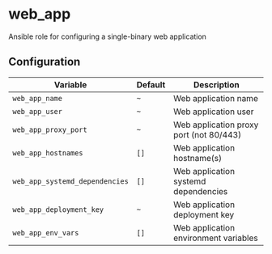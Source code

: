 # web_app
Ansible role for configuring a single-binary web application

## Configuration
| Variable | Default | Description |
| -------- | ------- | ----------- |
| `web_app_name` | `~` | Web application name |
| `web_app_user` | `~` | Web application user |
| `web_app_proxy_port` | `~` | Web application proxy port (not 80/443) |
| `web_app_hostnames` | `[]` | Web application hostname(s) |
| `web_app_systemd_dependencies` | `[]` | Web application systemd dependencies |
| `web_app_deployment_key` | `~` | Web application deployment key |
| `web_app_env_vars` | `[]` | Web application environment variables |
